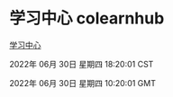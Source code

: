 # 学习中心 colearnhub
[学习中心](http://219.139.198.62:56308/colearnhub/)

2022年 06月 30日 星期四 18:20:01 CST

2022年 06月 30日 星期四 10:20:01 GMT
